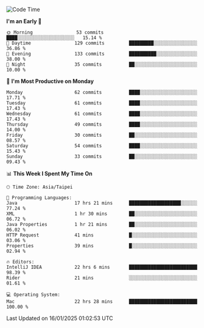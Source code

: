 <!--START_SECTION:waka-->
![Code Time](http://img.shields.io/badge/Code%20Time-1%2C584%20hrs%2018%20mins-blue)

**I'm an Early 🐤** 

```text
🌞 Morning                53 commits          ████░░░░░░░░░░░░░░░░░░░░░   15.14 % 
🌆 Daytime                129 commits         █████████░░░░░░░░░░░░░░░░   36.86 % 
🌃 Evening                133 commits         ██████████░░░░░░░░░░░░░░░   38.00 % 
🌙 Night                  35 commits          ██░░░░░░░░░░░░░░░░░░░░░░░   10.00 % 
```
📅 **I'm Most Productive on Monday** 

```text
Monday                   62 commits          ████░░░░░░░░░░░░░░░░░░░░░   17.71 % 
Tuesday                  61 commits          ████░░░░░░░░░░░░░░░░░░░░░   17.43 % 
Wednesday                61 commits          ████░░░░░░░░░░░░░░░░░░░░░   17.43 % 
Thursday                 49 commits          ████░░░░░░░░░░░░░░░░░░░░░   14.00 % 
Friday                   30 commits          ██░░░░░░░░░░░░░░░░░░░░░░░   08.57 % 
Saturday                 54 commits          ████░░░░░░░░░░░░░░░░░░░░░   15.43 % 
Sunday                   33 commits          ██░░░░░░░░░░░░░░░░░░░░░░░   09.43 % 
```


📊 **This Week I Spent My Time On** 

```text
🕑︎ Time Zone: Asia/Taipei

💬 Programming Languages: 
Java                     17 hrs 21 mins      ███████████████████░░░░░░   77.24 % 
XML                      1 hr 30 mins        ██░░░░░░░░░░░░░░░░░░░░░░░   06.72 % 
Java Properties          1 hr 21 mins        ██░░░░░░░░░░░░░░░░░░░░░░░   06.02 % 
HTTP Request             41 mins             █░░░░░░░░░░░░░░░░░░░░░░░░   03.06 % 
Properties               39 mins             █░░░░░░░░░░░░░░░░░░░░░░░░   02.94 % 

🔥 Editors: 
IntelliJ IDEA            22 hrs 6 mins       █████████████████████████   98.39 % 
Rider                    21 mins             ░░░░░░░░░░░░░░░░░░░░░░░░░   01.61 % 

💻 Operating System: 
Mac                      22 hrs 28 mins      █████████████████████████   100.00 % 
```


 Last Updated on 16/01/2025 01:02:53 UTC
<!--END_SECTION:waka-->
